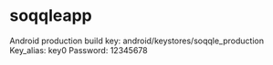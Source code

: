 # soqqleapp
Android production build key: android/keystores/soqqle_production
Key_alias: key0
Password: 12345678
